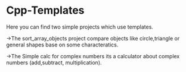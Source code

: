 # Cpp-Templates
Here you can find two simple projects which use templates.


->The sort_array_objects project compare objects like circle,triangle or general shapes base on some characteratics.



->The Simple calc for complex numbers its a calculator about complex numbers (add,subtract, multiplication).
